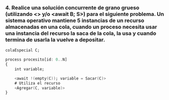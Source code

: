### 4. Realice una solución concurrente de grano grueso (utilizando <> y/o <await B; S>) para el siguiente problema. Un sistema operativo mantiene 5 instancias de un recurso almacenadas en una cola, cuando un proceso necesita usar una instancia del recurso la saca de la cola, la usa y cuando termina de usarla la vuelve a depositar.

```ada
colaEspecial C;

process procesito[id: 0..N]
{
    int variable;

    <await !(empty(C)); variable = Sacar(C)>
    # Utiliza el recurso
    <Agregar(C, variable)>
}
```